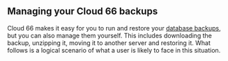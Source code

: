 <!-- usedin: [ _legacy_docker/Tutorials] - post: -->


## Managing your Cloud 66 backups
Cloud 66 makes it easy for you to run and restore your [database backups](http://help.cloud66.com/stack-add-ins/database-backups), but you can also manage them yourself. This includes downloading the backup, unzipping it, moving it to another server and restoring it. What follows is a logical scenario of what a user is likely to face in this situation.

